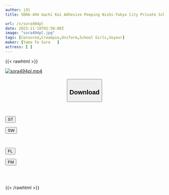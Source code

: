 ```yaml
---
author: j91
title: SORA-494 Gachi Koi Adhesive Peeping Nishi-Tokyo City Private School N Growing Period Badminton Slender Sleeping Woman 3 Meat Masturbation Creampie Sleep Rape

url: /v/sora494pl
date: 2023-11-18T02:50:00Z
image: "sora494pl.jpg"
tags: [Censored,Creampie,Uniform,School Girls,Voyeur]
maker: [Yama To Sora   ]
actress: [ ]
---
```



{{< rawhtml >}}

<div class="video" data-videoid="4wYQyA3xDytG9d">
    <a href="javascript:;">
        <img src="/v/sora494pl/sora494pl.jpg" width="WIDTH" height="HEIGHT" alt="sora494pl.mp4" loading="lazy">
    </a>
</div>

<script type="text/javascript" src="https://j91.asia/asset/on-demand-st.js"></script>

<br>
  <link rel="stylesheet" href="https://j91.asia/asset/bs5.css">
  
  <center>
  <button class="btn btn-primary" type="button" data-bs-toggle="collapse" data-bs-target=".multi-collapse" aria-expanded="false" aria-controls="multiCollapseExample1 multiCollapseExample2"><h2>Download</h2></button></center>
</p>
<div class="row">
  <div class="col">
    <div class="collapse multi-collapse" id="multiCollapseExample1">
      <div class="card card-body">
	      	      <br>
<div class="buttons">  
<p><a href="https://streamtape.to/v/4wYQyA3xDytG9d" target="_blank"><button class="btn-hover color-3"><i class="fa fa-download"></i> ST</button></a></p>
<p><a href="https://sfastwish.com/rbwl4yxnjmxx" target="_blank"><button class="btn-hover color-2"><i class="fa fa-download"></i> SW</button></a></p></div>
    </div>
  </div>
</div>
  <div class="col">
    <div class="collapse multi-collapse" id="multiCollapseExample2">
      <div class="card card-body">
	      <br>
<div class="buttons">
<p><a href="https://filelions.online/f/4fx98vwj97h8" target="_blank"><button class="btn-hover color-9"><i class="fa fa-download"></i> FL</button></a></p>
<p><a href="javascript:;" target="_blank"><button class="btn-hover color-8"><i class="fa fa-download"></i> FM</button></a></p></div>
<br><br>
      </div>
    </div>
  </div>
</div>

{{< /rawhtml >}}
